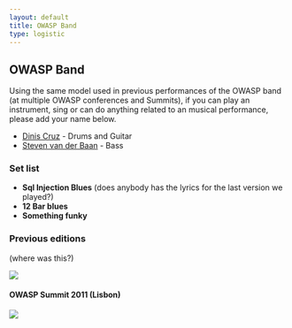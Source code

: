 ```yaml
---
layout: default
title: OWASP Band
type: logistic
---
```


## OWASP Band

Using the same model used in previous performances of the OWASP band (at multiple OWASP conferences and Summits), if you can play an instrument, sing or can do anything related to an musical performance, please add your name below.

* [Dinis Cruz](../Participants/Dinis-Cruz.md) - Drums and Guitar
* [Steven van der Baan](../Participants/Steven-van-der-Baan.md) - Bass


### Set list

* **Sql Injection Blues** (does anybody has the lyrics for the last version we played?)
* **12 Bar blues**
* **Something funky**

### Previous editions

(where was this?)

![](https://cloud.githubusercontent.com/assets/656739/19942716/97fc3f4e-a12c-11e6-8a22-badffca70a92.png)

#### OWASP Summit 2011 (Lisbon)

![](https://lh3.googleusercontent.com/X0Cu9r1oMMVKQMdi3_RgRiek4YQ_FT9NVymBdC9mpiFQ4RJ4m07a1vbQAcD13uhOdyR2XZnf9ICMEg=w5120-h3200-rw-no)

